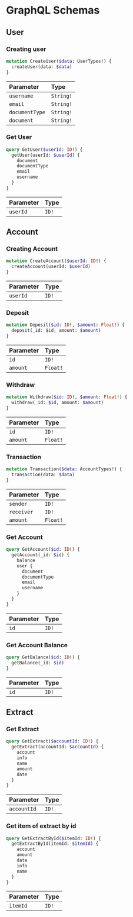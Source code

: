 # GraphQL Schemas
## User
### Creating user
```graphql
mutation CreateUser($data: UserTypes!) {
  createUser(data: $data)
}
```
| Parameter | Type   |
| :-------- | :----- |
| `username`      | `String!` |
| `email`      | `String!` |
| `documentType`      | `String!` |
| `document`      | `String!` |

### Get User
```graphql
query GetUser($userId: ID!) {
  getUser(userId: $userId) {
    document
    documentType
    email
    username
  }
}
```
| Parameter | Type   |
| :-------- | :----- |
| `userId`      | `ID!` |

## Account
### Creating Account
```graphql
mutation CreateAccount($userId: ID!) {
  createAccount(userId: $userId)
}
```
| Parameter | Type   |
| :-------- | :----- |
| `userId`      | `ID!` |

### Deposit
```graphql
mutation Deposit($id: ID!, $amount: Float!) {
  deposit(_id: $id, amount: $amount)
}
```
| Parameter | Type   |
| :-------- | :----- |
| `id`      | `ID!` |
| `amount`  | `Float!` |

### Withdraw
```graphql
mutation Withdraw($id: ID!, $amount: Float!) {
  withdraw(_id: $id, amount: $amount)
}
```
| Parameter | Type   |
| :-------- | :----- |
| `id`      | `ID!` |
| `amount`  | `Float!` |

### Transaction
```graphql
mutation Transaction($data: AccountTypes!) {
  transaction(data: $data)
}
```
| Parameter | Type   |
| :-------- | :----- |
| `sender`      | `ID!` |
| `receiver`      | `ID!` |
| `amount`  | `Float!` |

### Get Account
```graphql
query GetAccount($id: ID!) {
  getAccount(_id: $id) {
    balance
    user {
      document
      documentType
      email
      username
    }
  }
}
```
| Parameter | Type   |
| :-------- | :----- |
| `id`      | `ID!` |

### Get Account Balance
```graphql
query GetBalance($id: ID!) {
  getBalance(_id: $id)
}
```
| Parameter | Type   |
| :-------- | :----- |
| `id`      | `ID!` |


## Extract
### Get Extract
```graphql
query GetExtract($accountId: ID!) {
  getExtract(accountId: $accountId) {
    account
    info
    name
    amount
    date
  }
}
```
| Parameter | Type   |
| :-------- | :----- |
| `accountId`      | `ID!` |

### Get item of extract by id
```graphql
query GetExtractById($itemId: ID!) {
  getExtractById(itemId: $itemId) {
    account
    amount
    date
    info
    name
  }
}
```
| Parameter | Type   |
| :-------- | :----- |
| `itemId`      | `ID!` |